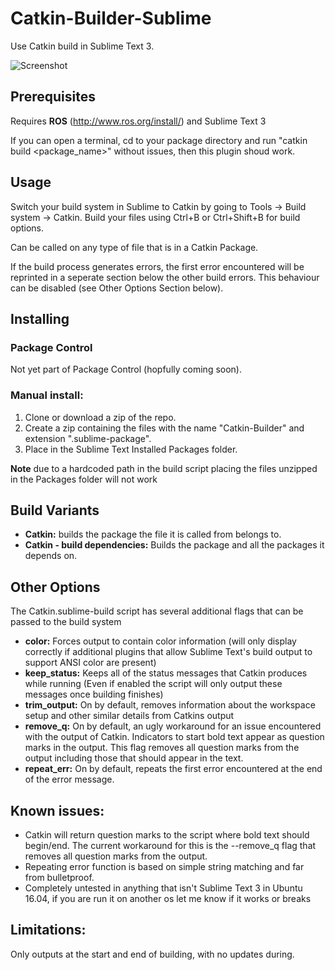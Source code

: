 # Catkin-Builder-Sublime

Use Catkin build in Sublime Text 3.

![Screenshot](https://raw.githubusercontent.com/ZacharyTaylor/Catkin-Builder/master/screenshot.gif)

## Prerequisites

Requires **ROS** (http://www.ros.org/install/) and Sublime Text 3

If you can open a terminal, cd to your package directory and run "catkin build <package_name>" without issues, then this plugin shoud work.

## Usage
Switch your build system in Sublime to Catkin by going to Tools -> Build system -> Catkin.
Build your files using Ctrl+B or Ctrl+Shift+B for build options.
  
Can be called on any type of file that is in a Catkin Package.
  
If the build process generates errors, the first error encountered will be reprinted in a seperate section below the other build errors. This behaviour can be disabled (see Other Options Section below).
  
## Installing

### Package Control
  Not yet part of Package Control (hopfully coming soon).
  
### Manual install:
1. Clone or download a zip of the repo.
2. Create a zip containing the files with the name "Catkin-Builder" and extension ".sublime-package".
3. Place in the Sublime Text Installed Packages folder.

**Note** due to a hardcoded path in the build script placing the files unzipped in the Packages folder will not work
    
## Build Variants
* **Catkin:** builds the package the file it is called from belongs to.
* **Catkin - build dependencies:** Builds the package and all the packages it depends on.
    
## Other Options
The Catkin.sublime-build script has several additional flags that can be passed to the build system

* **color:** Forces output to contain color information (will only display correctly if additional plugins that allow Sublime Text's build output to support ANSI color are present)
* **keep_status:** Keeps all of the status messages that Catkin produces while running (Even if enabled the script will only output these messages once building finishes)
* **trim_output:** On by default, removes information about the workspace setup and other similar details from Catkins output
* **remove_q:** On by default, an ugly workaround for an issue encountered with the output of Catkin. Indicators to start bold text appear as question marks in the output. This flag removes all question marks from the output including those that should appear in the text.
* **repeat_err:** On by default, repeats the first error encountered at the end of the error message.
  
## Known issues: 
* Catkin will return question marks to the script where bold text should begin/end. The current workaround for this is the --remove_q flag that removes all question marks from the output.
* Repeating error function is based on simple string matching and far from bulletproof.
* Completely untested in anything that isn't Sublime Text 3 in Ubuntu 16.04, if you are run it on another os let me know if it works or breaks

## Limitations:
  Only outputs at the start and end of building, with no updates during.

